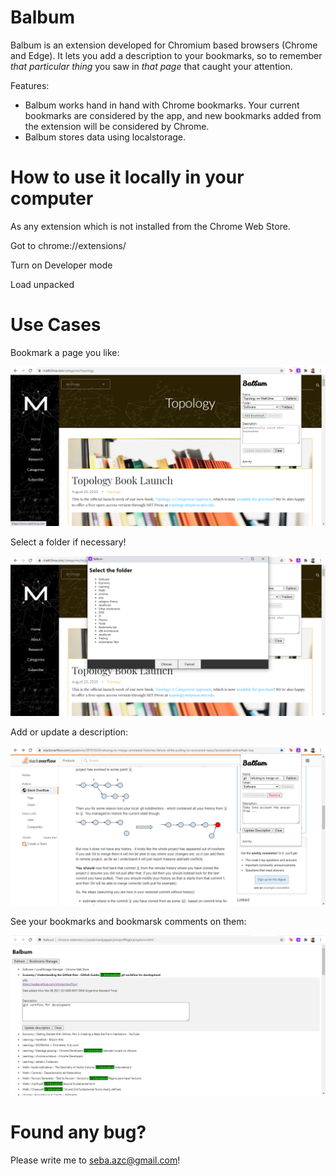 # Balbum

Balbum is an extension developed for Chromium based browsers (Chrome and Edge). It lets you add a description to your bookmarks, so to remember *that particular thing* you saw in *that page* that caught your attention.

[comment]: <> (Following a few things to know about it: )

Features: 

* Balbum works hand in hand with Chrome bookmarks. Your current bookmarks are considered by the app, and new bookmarks added from the extension will be considered by Chrome.
* Balbum stores data using localstorage.

# How to use it locally in your computer

As any extension which is not installed from the Chrome Web Store.


Got to chrome://extensions/

Turn on Developer mode

Load unpacked


# Use Cases

Bookmark a page you like:

![image1](./readme_assets/1.PNG)

Select a folder if necessary!

![image2](./readme_assets/2.PNG)

Add or update a description:

![image3](./readme_assets/3.PNG)

See your bookmarks and bookmarsk comments on them:

![image4](./readme_assets/4.PNG)

# Found any bug?

Please write me to seba.azc@gmail.com!